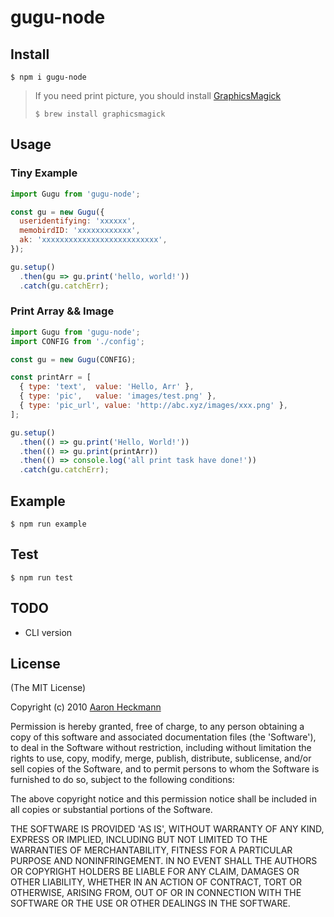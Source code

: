 # gugu-node

## Install
`$ npm i gugu-node`

> If you need print picture, you should install [GraphicsMagick](http://www.graphicsmagick.org/)
>
> `$ brew install graphicsmagick`

## Usage

### Tiny Example
```javascript
import Gugu from 'gugu-node';

const gu = new Gugu({
  useridentifying: 'xxxxxx',
  memobirdID: 'xxxxxxxxxxxx',
  ak: 'xxxxxxxxxxxxxxxxxxxxxxxxxx',
});

gu.setup()
  .then(gu => gu.print('hello, world!'))
  .catch(gu.catchErr);
```

### Print Array && Image

```javascript
import Gugu from 'gugu-node';
import CONFIG from './config';

const gu = new Gugu(CONFIG);

const printArr = [
  { type: 'text',  value: 'Hello, Arr' },
  { type: 'pic',   value: 'images/test.png' },
  { type: 'pic_url', value: 'http://abc.xyz/images/xxx.png' },
];

gu.setup()
  .then(() => gu.print('Hello, World!'))
  .then(() => gu.print(printArr))
  .then(() => console.log('all print task have done!'))
  .catch(gu.catchErr);
```

## Example
`$ npm run example`

## Test
`$ npm run test`

## TODO
* CLI version

## License

(The MIT License)

Copyright (c) 2010 [Aaron Heckmann](aaron.heckmann+github@gmail.com)

Permission is hereby granted, free of charge, to any person obtaining
a copy of this software and associated documentation files (the
'Software'), to deal in the Software without restriction, including
without limitation the rights to use, copy, modify, merge, publish,
distribute, sublicense, and/or sell copies of the Software, and to
permit persons to whom the Software is furnished to do so, subject to
the following conditions:

The above copyright notice and this permission notice shall be
included in all copies or substantial portions of the Software.

THE SOFTWARE IS PROVIDED 'AS IS', WITHOUT WARRANTY OF ANY KIND,
EXPRESS OR IMPLIED, INCLUDING BUT NOT LIMITED TO THE WARRANTIES OF
MERCHANTABILITY, FITNESS FOR A PARTICULAR PURPOSE AND NONINFRINGEMENT.
IN NO EVENT SHALL THE AUTHORS OR COPYRIGHT HOLDERS BE LIABLE FOR ANY
CLAIM, DAMAGES OR OTHER LIABILITY, WHETHER IN AN ACTION OF CONTRACT,
TORT OR OTHERWISE, ARISING FROM, OUT OF OR IN CONNECTION WITH THE
SOFTWARE OR THE USE OR OTHER DEALINGS IN THE SOFTWARE.
